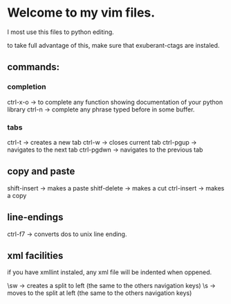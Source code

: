 Welcome to my vim files.
=======================

I most use this files to python editing.

to take full advantage of this, make sure that exuberant-ctags are instaled.

commands:
---------

### completion

ctrl-x-o -> to complete any function showing documentation of your python library
ctrl-n -> complete any phrase typed before in some buffer.

### tabs
ctrl-t -> creates a new tab
ctrl-w -> closes current tab
ctrl-pgup -> navigates to the next tab
ctrl-pgdwn -> navigates to the previous tab

## copy and paste
shift-insert -> makes a paste
shitf-delete -> makes a cut
ctrl-insert -> makes a copy

## line-endings
ctrl-f7 -> converts dos to unix line ending.


## xml facilities
if you have xmllint instaled, any xml file will be indented when oppened.

\sw <left> -> creates a split to left (the same to the others navigation keys)
\s <left> -> moves to the split at left (the same to the others navigation keys)

